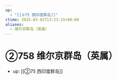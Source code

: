 ```yaml
---
up:
  - "[[②75 西印度群岛]]"
ctime: 2025-03-01T13:23:15+08:00
aliases:
  - 维尔京群岛（英属）
---
```


# ②758 维尔京群岛（英属）

- up: [[②75 西印度群岛]]

